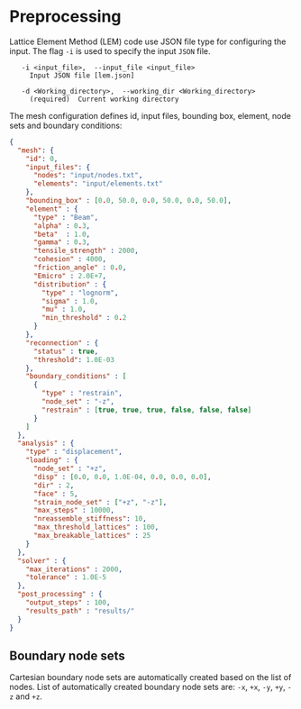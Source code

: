 # Preprocessing

Lattice Element Method (LEM) code use JSON file type for configuring the input. The flag `-i` is used to specify the input `JSON` file. 

```shell
   -i <input_file>,  --input_file <input_file>
     Input JSON file [lem.json]

   -d <Working_directory>,  --working_dir <Working_directory>
     (required)  Current working directory
```

The mesh configuration defines id, input files, bounding box, element, node sets and boundary conditions:

```json
{
  "mesh": {
    "id": 0,
    "input_files": {
      "nodes": "input/nodes.txt",
      "elements": "input/elements.txt"
    },
    "bounding_box" : [0.0, 50.0, 0.0, 50.0, 0.0, 50.0],
    "element" : {
      "type" : "Beam",
      "alpha" : 0.3,
      "beta"  : 1.0,
      "gamma" : 0.3,
      "tensile_strength" : 2000,
      "cohesion" : 4000,
      "friction_angle" : 0.0,
      "Emicro" : 2.0E+7,
      "distribution" : {
        "type" : "lognorm", 
        "sigma" : 1.0,
        "mu" : 1.0, 
        "min_threshold" : 0.2
      }
    },
    "reconnection" : {
      "status" : true,
      "threshold": 1.0E-03
    },
    "boundary_conditions" : [
      {
        "type" : "restrain",
        "node_set" : "-z",
        "restrain" : [true, true, true, false, false, false] 
      }
    ]
  },
  "analysis" : {
    "type" : "displacement",
    "loading" : {
      "node_set" : "+z",
      "disp" : [0.0, 0.0, 1.0E-04, 0.0, 0.0, 0.0],
      "dir" : 2,
      "face" : 5,
      "strain_node_set" : ["+z", "-z"],
      "max_steps" : 10000,
      "nreassemble_stiffness": 10,
      "max_threshold_lattices" : 100,
      "max_breakable_lattices" : 25
    }
  },
  "solver" : {
    "max_iterations" : 2000,
    "tolerance" : 1.0E-5
  },
  "post_processing" : {
    "output_steps" : 100,
    "results_path" : "results/"
  }
}
```

## Boundary node sets
Cartesian boundary node sets are automatically created based on the list of nodes. List of automatically created boundary node sets are: `-x`, `+x`, `-y`, `+y`, `-z` and `+z`.
